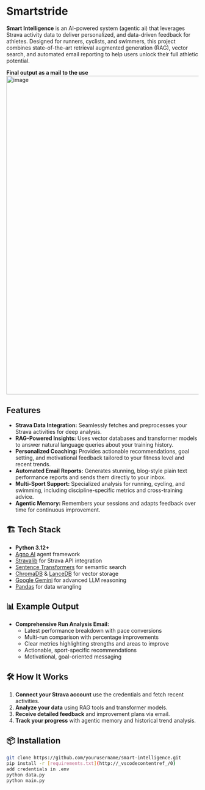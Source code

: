 # Smartstride

**Smart Intelligence** is an AI-powered system (agentic ai) that leverages Strava activity data to deliver personalized, and data-driven feedback for athletes. Designed for runners, cyclists, and swimmers, this project combines state-of-the-art retrieval augmented generation (RAG), vector search, and automated email reporting to help users unlock their full athletic potential.

**Final output as a mail to the use**
<img width="1626" height="833" alt="image" src="https://github.com/user-attachments/assets/d5608da2-0255-4eea-ad7e-8dabde1d0d58" />


## Features

- **Strava Data Integration:** Seamlessly fetches and preprocesses your Strava activities for deep analysis.
- **RAG-Powered Insights:** Uses vector databases and transformer models to answer natural language queries about your training history.
- **Personalized Coaching:** Provides actionable recommendations, goal setting, and motivational feedback tailored to your fitness level and recent trends.
- **Automated Email Reports:** Generates stunning, blog-style plain text performance reports and sends them directly to your inbox.
- **Multi-Sport Support:** Specialized analysis for running, cycling, and swimming, including discipline-specific metrics and cross-training advice.
- **Agentic Memory:** Remembers your sessions and adapts feedback over time for continuous improvement.

## 🏗️ Tech Stack

- **Python 3.12+**
- [Agno AI](https://github.com/agnolabs/agno) agent framework
- [Stravalib](https://github.com/hozn/stravalib) for Strava API integration
- [Sentence Transformers](https://www.sbert.net/) for semantic search
- [ChromaDB](https://www.trychroma.com/) & [LanceDB](https://lancedb.com/) for vector storage
- [Google Gemini](https://deepmind.google/technologies/gemini/) for advanced LLM reasoning
- [Pandas](https://pandas.pydata.org/) for data wrangling


## 📊 Example Output

- **Comprehensive Run Analysis Email:**  
  - Latest performance breakdown with pace conversions  
  - Multi-run comparison with percentage improvements  
  - Clear metrics highlighting strengths and areas to improve  
  - Actionable, sport-specific recommendations  
  - Motivational, goal-oriented messaging

## 🛠️ How It Works

1. **Connect your Strava account** use the credentials and fetch recent activities.
2. **Analyze your data** using RAG tools and transformer models.
3. **Receive detailed feedback** and improvement plans via email.
4. **Track your progress** with agentic memory and historical trend analysis.

## 📦 Installation

```sh
git clone https://github.com/yourusername/smart-intelligence.git
pip install -r [requirements.txt](http://_vscodecontentref_/0)
add credentials in .env
python data.py
python main.py

